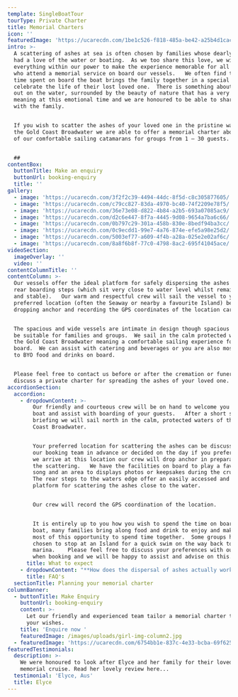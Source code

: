 ```yaml
---
template: SingleBoatTour
tourType: Private Charter
title: Memorial Charters
icon: ''
featuredImage: 'https://ucarecdn.com/1be1c526-f818-485a-be42-a25b4d1cac1f/'
intro: >-
  A scattering of ashes at sea is often chosen by families whose dearly departed
  had a love of the water or boating.  As we too share this love, we will do
  everything within our power to make the experience memorable for all guests
  who attend a memorial service on board our vessels.   We often find that this
  time spent on board the boat brings the family together in a special way to
  celebrate the life of their lost loved one.  There is something about being
  out on the water, surrounded by the beauty of nature that has a very profound
  meaning at this emotional time and we are honoured to be able to share this
  with the family.  


  If you wish to scatter the ashes of your loved one in the pristine waters of
  the Gold Coast Broadwater we are able to offer a memorial charter aboard one
  of our comfortable sailing catamarans for groups from 1 – 30 guests. 


  ##
contentBox:
  buttonTitle: Make an enquiry
  buttonUrl: booking-enquiry
  title: ''
gallery:
  - image: 'https://ucarecdn.com/3f2f2c39-4494-44dc-8f5d-c8c305877605/'
  - image: 'https://ucarecdn.com/c79cc827-83da-4970-bc40-74f2209e78f5/'
  - image: 'https://ucarecdn.com/36e73e08-d822-4b84-a2b5-693a07085ac9/'
  - image: 'https://ucarecdn.com/d2c6e447-8f7a-4445-9d08-9654a7ba6c66/'
  - image: 'https://ucarecdn.com/0b797c29-301a-458b-830e-8bedf94ba3cc/'
  - image: 'https://ucarecdn.com/0c9ecdd1-99e7-4a76-874e-efe5a98e25d2/'
  - image: 'https://ucarecdn.com/5003ef77-a609-4f4b-a28a-025e2e02af6c/'
  - image: 'https://ucarecdn.com/8a8f6b8f-77c0-4798-8ac2-695f41045ace/'
videoSection:
  imageOverlay: ''
  video: ''
contentColumnTitle: ''
contentColumn: >-
  Our vessels offer the ideal platform for safely dispersing the ashes from the
  rear boarding steps (which sit very close to water level whilst remaining safe
  and stable).   Our warm and respectful crew will sail the vessel to your
  preferred location (often the Seaway or nearby a favourite Island) before
  dropping anchor and recording the GPS coordinates of the location carefully. 


  The spacious and wide vessels are intimate in design though spacious enough to
  be suitable for families and groups.  We sail in the calm protected waters of
  the Gold Coast Broadwater meaning a comfortable sailing experience for all on
  board.  We can assist with catering and beverages or you are also most welcome
  to BYO food and drinks on board.   


  Please feel free to contact us before or after the cremation or funeral to
  discuss a private charter for spreading the ashes of your loved one.
accordionSection:
  accordion:
    - dropdownContent: >-
        Our friendly and courteous crew will be on hand to welcome you at the
        boat and assist with boarding of your guests.   After a short safety
        briefing we will sail north in the calm, protected waters of the Gold
        Coast Broadwater.   


        Your preferred location for scattering the ashes can be discussed with
        our booking team in advance or decided on the day if you prefer.    Once
        we arrive at this location our crew will drop anchor in preparation for
        the scattering.   We have the facilities on board to play a favourite
        song and an area to displays photos or keepsakes during the cruise.  
        The rear steps to the waters edge offer an easily accessed and stable
        platform for scattering the ashes close to the water.


        Our crew will record the GPS coordination of the location.


        It is entirely up to you how you wish to spend the time on board the
        boat, many families bring along food and drink to enjoy and make the
        most of this opportunity to spend time together.  Some groups have even
        chosen to stop at an Island for a quick swim on the way back to the
        marina.    Please feel free to discuss your preferences with our team
        when booking and we will be happy to assist and advise on this.
      title: What to expect
    - dropdownContent: "**How does the dispersal of ashes actually work?**\n\nPlease feel free to discuss when making your booking if you have a special location in mind for the scattering of ashes and we will ensure our crew are fully briefed.  On the day the crew will drop anchor at this location and guide you to the rear steps which offer a safe and stable platform for you to get down close to the water and scatter the ashes.  It is also possible to purchase bio-degradable urns which float gently away before submerging into the water.    Many guests also choose to place a floral tribute into the point at this time.\n\n**Do you serve food and drink on board the boat?**\n\nWe can absolutely assist with catering and drinks, please ask for our catering and beverage menu.  We also welcome BYO should you prefer to arrange this.\n\n\n\n**What time can we arrive at the boat?**\r\n\nBoarding time is around 10-15 mins before departure which allows time for a short safety briefing before departure.  \n\n\n\n**Can we play a favourite song?**\r\n\nYes.   We have a sound system with speakers inside and out.   There is a device on board for you use with Premium Spotify so you can stream whatever you wish to play if available on Spotify.  You can also bluetooth your own device.  \n\n\n\n**What happens if the weather is not ok?**\n\n We have a very generous policy around weather allowing you to cancel or reschedule your charter in the event of torrential rain or storms.    If it is just a light forecast shower please do not worry as there are undercover areas on board the boat.\n\n\n\n**Will we get sea-sick?**\r\n\nWe operate in the  calm, protected waters of the Gold Coast Broadwater.  We do not go offshore (into the open ocean) so we do not experience large waves.   We sail catamarans which are very stable, they do not have the same side to side rocking motion as experienced by single hull vessels.   We have never had a sea sick guest on board.\n\n\n\n**Are the boats safe for elderly and very young guests?**\n\nOur boats are some of the safest and easiest to get around on the water.  With large open plan deck spaces and smooth, stable sailing.    We have welcomed guests of all ages on board.  If you do have any particular concerns though please let us know and we would be happy to discuss."
      title: FAQ's
  sectionTitle: Planning your memorial charter
columnBanner:
  - buttonTitle: Make Enquiry
    buttonUrl: booking-enquiry
    content: >-
      Let our friendly and experienced team tailor a memorial charter to suit
      your wishes.
    title: 'Enquire now '
    featuredImage: /images/uploads/girl-img-column2.jpg
  - featuredImage: 'https://ucarecdn.com/6754bb1e-837c-4e33-bcba-69f6251f758f/'
featuredTestimonials:
  description: >-
    We were honoured to look after Elyce and her family for their loved ones
    memorial cruise. Read her lovely review here...
  testimonial: 'Elyce, Aus'
  title: Elyce
---
```


